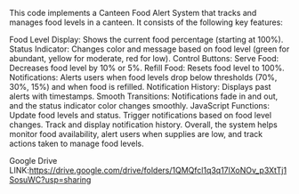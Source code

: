 This code implements a Canteen Food Alert System that tracks and manages food levels in a canteen. It consists of the following key features:

Food Level Display: Shows the current food percentage (starting at 100%).
Status Indicator: Changes color and message based on food level (green for abundant, yellow for moderate, red for low).
Control Buttons:
Serve Food: Decreases food level by 10% or 5%.
Refill Food: Resets food level to 100%.
Notifications: Alerts users when food levels drop below thresholds (70%, 30%, 15%) and when food is refilled.
Notification History: Displays past alerts with timestamps.
Smooth Transitions: Notifications fade in and out, and the status indicator color changes smoothly.
JavaScript Functions:
Update food levels and status.
Trigger notifications based on food level changes.
Track and display notification history.
Overall, the system helps monitor food availability, alert users when supplies are low, and track actions taken to manage food levels.

Google Drive LINK:https://drive.google.com/drive/folders/1QMQfcl1q3q17lXoNOv_p3XtTj1SosuWC?usp=sharing
